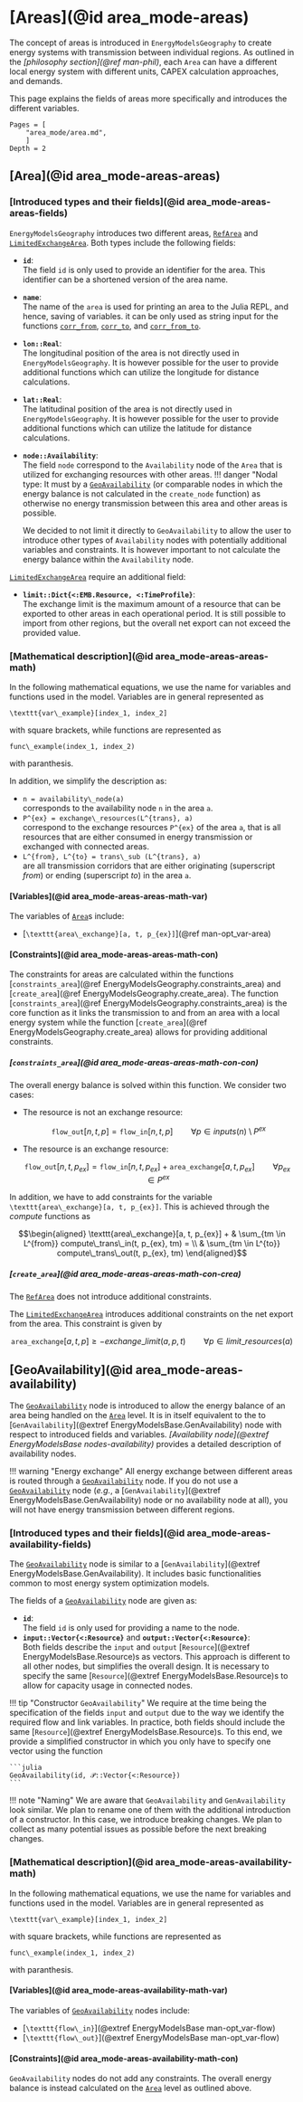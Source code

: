 # [Areas](@id area_mode-areas)

The concept of areas is introduced in `EnergyModelsGeography` to create energy systems with transmission between individual regions.
As outlined in the *[philosophy section](@ref man-phil)*, each `Area` can have a different local energy system with different units, CAPEX calculation approaches, and demands.

This page explains the fields of areas more specifically and introduces the different variables.

```@contents
Pages = [
    "area_mode/area.md",
    ]
Depth = 2
```

## [Area](@id area_mode-areas-areas)

### [Introduced types and their fields](@id area_mode-areas-areas-fields)

`EnergyModelsGeography` introduces two different areas, [`RefArea`](@ref) and [`LimitedExchangeArea`](@ref).
Both types include the following fields:

- **`id`**:\
  The field `id` is only used to provide an identifier for the area.
  This identifier can be a shortened version of the area name.
- **`name`**:\
  The name of the `area` is used for printing an area to the Julia REPL, and hence, saving of variables.
  it can be only used as string input for the functions [`corr_from`](@ref), [`corr_to`](@ref), and [`corr_from_to`](@ref).
- **`lon::Real`**:\
  The longitudinal position of the area is not directly used in `EnergyModelsGeography`.
  It is however possible for the user to provide additional functions which can utilize the longitude for distance calculations.
- **`lat::Real`**:\
  The latitudinal position of the area is not directly used in `EnergyModelsGeography`.
  It is however possible for the user to provide additional functions which can utilize the latitude for distance calculations.
- **`node::Availability`**:\
  The field `node` correspond to the `Availability` node of the `Area` that is utilized for exchanging resources with other areas.
  !!! danger "Nodal type:
  It must by a [`GeoAvailability`](@ref) (or comparable nodes in which the energy balance is not calculated in the `create_node` function) as otherwise no energy transmission between this area and other areas is possible.

  We decided to not limit it directly to `GeoAvailability` to allow the user to introduce other types of `Availability` nodes with potentially additional variables and constraints.
  It is however important to not calculate the energy balance within the `Availability` node.

[`LimitedExchangeArea`](@ref) require an additional field:

- **`limit::Dict{<:EMB.Resource, <:TimeProfile}`**:\
  The exchange limit is the maximum amount of a resource that can be exported to other areas in each operational period.
  It is still possible to import from other regions, but the overall net export can not exceed the provided value.

### [Mathematical description](@id area_mode-areas-areas-math)

In the following mathematical equations, we use the name for variables and functions used in the model.
Variables are in general represented as

``\texttt{var\_example}[index_1, index_2]``

with square brackets, while functions are represented as

``func\_example(index_1, index_2)``

with paranthesis.

In addition, we simplify the description as:

- ``n = availability\_node(a)``\
  corresponds to the availability node ``n`` in the area ``a``.
- ``P^{ex} = exchange\_resources(L^{trans}, a)``\
  correspond to the exchange resources ``P^{ex}`` of the area ``a``, that is all resources that are either consumed in energy transmission or exchanged with connected areas.
- ``L^{from}, L^{to} = trans\_sub (L^{trans}, a)``\
  are all transmission corridors that are either originating (superscript *from*) or ending (superscript *to*) in the area ``a``.

#### [Variables](@id area_mode-areas-areas-math-var)

The variables of [`Area`](@ref)s include:

- [``\texttt{area\_exchange}[a, t, p_{ex}]``](@ref man-opt_var-area)

#### [Constraints](@id area_mode-areas-areas-math-con)

The constraints for areas are calculated within the functions [`constraints_area`](@ref EnergyModelsGeography.constraints_area) and [`create_area`](@ref EnergyModelsGeography.create_area).
The function [`constraints_area`](@ref EnergyModelsGeography.constraints_area) is the core function as it links the transmission to and from an area with a local energy system while the function [`create_area`](@ref EnergyModelsGeography.create_area) allows for providing additional constraints.

##### [`constraints_area`](@id area_mode-areas-areas-math-con-con)

The overall energy balance is solved within this function.
We consider two cases:

- The resource is not an exchange resource:

  ```math
  \texttt{flow\_out}[n, t, p] = \texttt{flow\_in}[n, t, p] \qquad \forall p \in inputs(n)  \setminus P^{ex}
  ```

- The resource is an exchange resource:

  ```math
  \texttt{flow\_out}[n, t, p_{ex}] = \texttt{flow\_in}[n, t, p_{ex}] + \texttt{area\_exchange}[a, t, p_{ex}] \qquad \forall p_{ex} \in P^{ex}
  ```

In addition, we have to add constraints for the variable ``\texttt{area\_exchange}[a, t, p_{ex}]``.
This is achieved through the *compute* functions as

```math
\begin{aligned}
\texttt{area\_exchange}[a, t, p_{ex}] + & \sum_{tm \in L^{from}} compute\_trans\_in(t, p_{ex}, tm) = \\
& \sum_{tm \in L^{to}} compute\_trans\_out(t, p_{ex}, tm)
\end{aligned}
```

##### [`create_area`](@id area_mode-areas-areas-math-con-crea)

The [`RefArea`](@ref) does not introduce additional constraints.

The [`LimitedExchangeArea`](@ref) introduces additional constraints on the net export from the area.
This constraint is given by

```math
\texttt{area\_exchange}[a, t, p] \geq - exchange\_limit(a, p, t) \qquad \forall p \in limit\_resources(a)
```

## [GeoAvailability](@id area_mode-areas-availability)

The [`GeoAvailability`](@ref) node is introduced to allow the energy balance of an area being handled on the [`Area`](@ref) level.
It is in itself equivalent to the to [`GenAvailability`](@extref EnergyModelsBase.GenAvailability) node with respect to introduced fields and variables.
*[Availability node](@extref EnergyModelsBase nodes-availability)* provides a detailed description of availability nodes.

!!! warning "Energy exchange"
    All energy exchange between different areas is routed through a [`GeoAvailability`](@ref) node.
    If you do not use a [`GeoAvailability`](@ref) node (*e.g.*, a [`GenAvailability`](@extref EnergyModelsBase.GenAvailability) node or no availability node at all), you will not have energy transmission between different regions.

### [Introduced types and their fields](@id area_mode-areas-availability-fields)

The [`GeoAvailability`](@ref) node is similar to a [`GenAvailability`](@extref EnergyModelsBase.GenAvailability).
It includes basic functionalities common to most energy system optimization models.

The fields of a [`GeoAvailability`](@ref) node are given as:

- **`id`**:\
  The field `id` is only used for providing a name to the node.
- **`input::Vector{<:Resource}`** and **`output::Vector{<:Resource}`**:\
  Both fields describe the `input` and `output` [`Resource`](@extref EnergyModelsBase.Resource)s as vectors.
  This approach is different to all other nodes, but simplifies the overall design.
  It is necessary to specify the same [`Resource`](@extref EnergyModelsBase.Resource)s to allow for capacity usage in connected nodes.

!!! tip "Constructor `GeoAvailability`"
    We require at the time being the specification of the fields `input` and `output` due to the way we identify the required
    flow and link variables.
    In practice, both fields should include the same [`Resource`](@extref EnergyModelsBase.Resource)s.
    To this end, we provide a simplified constructor in which you only have to specify one vector using the function

    ```julia
    GeoAvailability(id, 𝒫::Vector{<:Resource})
    ```

!!! note "Naming"
    We are aware that `GeoAvailability` and `GenAvailability` look similar.
    We plan to rename one of them with the additional introduction of a constructor.
    In this case, we introduce breaking changes.
    We plan to collect as many potential issues as possible before the next breaking changes.

### [Mathematical description](@id area_mode-areas-availability-math)

In the following mathematical equations, we use the name for variables and functions used in the model.
Variables are in general represented as

``\texttt{var\_example}[index_1, index_2]``

with square brackets, while functions are represented as

``func\_example(index_1, index_2)``

with paranthesis.

#### [Variables](@id area_mode-areas-availability-math-var)

The variables of [`GeoAvailability`](@ref) nodes include:

- [``\texttt{flow\_in}``](@extref EnergyModelsBase man-opt_var-flow)
- [``\texttt{flow\_out}``](@extref EnergyModelsBase man-opt_var-flow)

#### [Constraints](@id area_mode-areas-availability-math-con)

`GeoAvailability` nodes do not add any constraints.
The overall energy balance is instead calculated on the [`Area`](@ref) level as outlined above.
